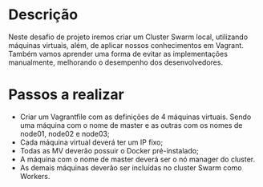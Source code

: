 Descrição
=========
Neste desafio de projeto iremos criar um Cluster Swarm local, utilizando máquinas virtuais, além, de aplicar nossos conhecimentos em Vagrant. Também vamos aprender uma forma de evitar as implementações manualmente, melhorando o desempenho dos desenvolvedores.

Passos a realizar
=================
- Criar um Vagrantfile com as definições de 4 máquinas virtuais. Sendo uma máquina com o nome de master e as outras com os nomes de node01, node02 e node03; 
- Cada máquina virtual deverá ter um IP fixo; 
- Todas as MV deverão possuir o Docker pré-instalado; 
- A máquina com o nome de master deverá ser o nó manager do cluster. 
- As demais máquinas deverão ser incluídas no cluster Swarm como Workers. 
